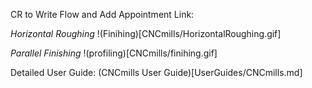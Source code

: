 CR to Write Flow and Add Appointment Link:

*Horizontal Roughing*
!(Finihing)[CNCmills/HorizontalRoughing.gif]

*Parallel Finishing*
!(profiling)[CNCmills/finihing.gif]


Detailed User Guide:
(CNCmills User Guide)[UserGuides/CNCmills.md]